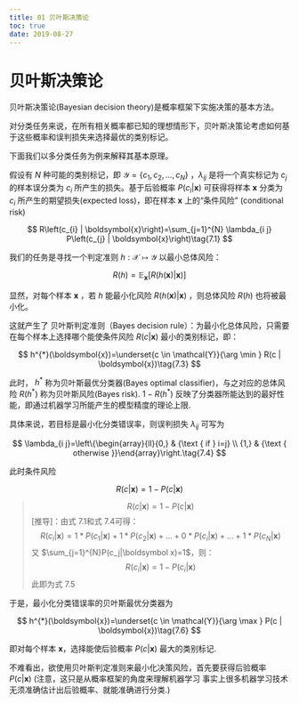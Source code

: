 ```yaml
---
title: 01 贝叶斯决策论
toc: true
date: 2019-08-27
---
```


# 贝叶斯决策论

贝叶斯决策论(Bayesian decision theory)是概率框架下实施决策的基本方法。

对分类任务来说，在所有相关概率都已知的理想情形下，贝叶斯决策论考虑如何基于这些概率和误判损失来选择最优的类别标记。

下面我们以多分类任务为例来解释其基本原理。


假设有 $N$ 种可能的类别标记，即 $\mathcal{Y}=\left\{c_{1}, c_{2}, \ldots, c_{N}\right\}$ ，$\lambda_{ij}$ 是将一个真实标记为 $c_j$ 的样本误分类为 $c_i$ 所产生的损失。基于后验概率 $P\left(c_{i} | \boldsymbol{x}\right)$ 可获得将样本 $\boldsymbol{x}$ 分类为 $c_i$ 所产生的期望损失(expected loss)，即在样本 $\boldsymbol{x}$ 上的“条件风险” (conditional risk)

$$
R\left(c_{i} | \boldsymbol{x}\right)=\sum_{j=1}^{N} \lambda_{i j} P\left(c_{j} | \boldsymbol{x}\right)\tag{7.1}
$$

我们的任务是寻找一个判定准则 $h : \mathcal{X} \mapsto \mathcal{Y}$ 以最小总体风险：

$$
R(h)=\mathbb{E}_{\boldsymbol{x}}[R(h(\boldsymbol{x}) | \boldsymbol{x})]\tag{7.2}
$$


显然，对每个样本 $\boldsymbol{x}$ ，若 $h$ 能最小化风险 $R(h(\boldsymbol{x}) | \boldsymbol{x})$ ，则总体风险 $R(h)$ 也将被最小化。

这就产生了 贝叶斯判定准则（Bayes decision rule）：为最小化总体风险，只需要在每个样本上选择哪个能使条件风险 $R(c | \boldsymbol{x})$ 最小的类别标记，即：

$$
h^{*}(\boldsymbol{x})=\underset{c \in \mathcal{Y}}{\arg \min } R(c | \boldsymbol{x})\tag{7.3}
$$

此时， $h^*$ 称为贝叶斯最优分类器(Bayes optimal classifier)，与之对应的总体风险 $R(h^*)$ 称为贝叶斯风险(Bayes risk). $1-R(h^*)$ 反映了分类器所能达到的最好性能，即通过机器学习所能产生的模型精度的理论上限.



具体来说，若目标是最小化分类错误率，则误判损失 $\lambda_{ij}$ 可写为

$$
\lambda_{i j}=\left\{\begin{array}{ll}{0,} & {\text { if } i=j} \\ {1,} & {\text { otherwise }}\end{array}\right.\tag{7.4}
$$


此时条件风险

$$
R(c | \boldsymbol{x})=1-P(c | \boldsymbol{x})\tag{7.5}
$$

> $$R(c|\boldsymbol x)=1−P(c|\boldsymbol x)$$
> [推导]：由式 7.1和式 7.4可得：
> $$R(c_i|\boldsymbol x)=1*P(c_1|\boldsymbol x)+1*P(c_2|\boldsymbol x)+...+0*P(c_i|\boldsymbol x)+...+1*P(c_N|\boldsymbol x)$$
> 又 $\sum_{j=1}^{N}P(c_j|\boldsymbol x)=1$，则：
> $$R(c_i|\boldsymbol x)=1-P(c_i|\boldsymbol x)$$
> 此即为式 7.5

于是，最小化分类错误率的贝叶斯最优分类器为

$$
h^{*}(\boldsymbol{x})=\underset{c \in \mathcal{Y}}{\arg \max } P(c | \boldsymbol{x})\tag{7.6}
$$


即对每个样本 $\boldsymbol{x}$，选择能使后验概率 $P(c | \boldsymbol{x})$ 最大的类别标记.

不难看出，欲使用贝叶斯判定准则来最小化决策风险，首先要获得后验概率 $P(c | \boldsymbol{x})$ (注意，这只是从概率框架的角度来理解机器学习 事实上很多机器学习技术 无须准确估计出后验概率、就能准确进行分类.)
